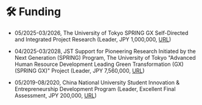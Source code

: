 # 🛠️ Funding

- 05/2025-03/2026, The University of Tokyo SPRING GX Self-Directed and Integrated Project Research (Leader, JPY 1,000,000, [URL](https://spring-gx-appl.adm.s.u-tokyo.ac.jp/en/members-only.html))

- 04/2025-03/2028, JST Support for Pioneering Research Initiated by the Next Generation (SPRING) Program, The University of Tokyo "Advanced Human Resource Development Leading Green Transformation (GX) (SPRING GX)" Project (Leader, JPY 7,560,000, [URL](https://spring-gx.adm.s.u-tokyo.ac.jp/en/))

- 05/2019-08/2020, China National University Student Innovation & Entrepreneurship Development Program (Leader, Excellent Final Assessment, JPY 200,000, [URL](https://baike.baidu.com/item/%E5%9B%BD%E5%AE%B6%E7%BA%A7%E5%A4%A7%E5%AD%A6%E7%94%9F%E5%88%9B%E6%96%B0%E5%88%9B%E4%B8%9A%E8%AE%AD%E7%BB%83%E8%AE%A1%E5%88%92))